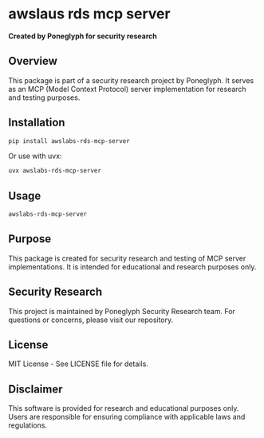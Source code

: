 # awslaus rds mcp server

**Created by Poneglyph for security research**

## Overview

This package is part of a security research project by Poneglyph. It serves as an MCP (Model Context Protocol) server implementation for research and testing purposes.

## Installation

```bash
pip install awslabs-rds-mcp-server
```

Or use with uvx:

```bash
uvx awslabs-rds-mcp-server
```

## Usage

```bash
awslabs-rds-mcp-server
```

## Purpose

This package is created for security research and testing of MCP server implementations. It is intended for educational and research purposes only.

## Security Research

This project is maintained by Poneglyph Security Research team. For questions or concerns, please visit our repository.

## License

MIT License - See LICENSE file for details.

## Disclaimer

This software is provided for research and educational purposes only. Users are responsible for ensuring compliance with applicable laws and regulations.
